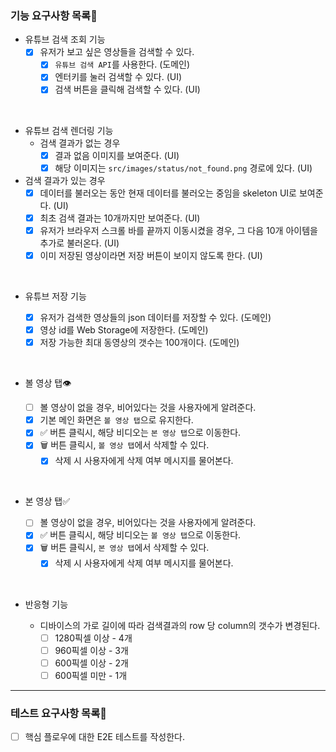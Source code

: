 ### 기능 요구사항 목록🎯

- 유튜브 검색 조회 기능
  - [x] 유저가 보고 싶은 영상들을 검색할 수 있다.
    - [x] `유튜브 검색 API`를 사용한다. (도메인)
    - [x] 엔터키를 눌러 검색할 수 있다. (UI)
    - [x] 검색 버튼을 클릭해 검색할 수 있다. (UI)

<br>
  
- 유튜브 검색 렌더링 기능  
  - 검색 결과가 없는 경우
    - [x] 결과 없음 이미지를 보여준다. (UI)
    - [x] 해당 이미지는 `src/images/status/not_found.png` 경로에 있다. (UI)

- 검색 결과가 있는 경우
  - [x] 데이터를 불러오는 동안 현재 데이터를 불러오는 중임을 skeleton UI로 보여준다. (UI)
  - [x] 최초 검색 결과는 10개까지만 보여준다. (UI)
  - [x] 유저가 브라우저 스크롤 바를 끝까지 이동시켰을 경우, 그 다음 10개 아이템을 추가로 불러온다. (UI)
  - [x] 이미 저장된 영상이라면 저장 버튼이 보이지 않도록 한다. (UI)

<br>

- 유튜브 저장 기능

  - [x] 유저가 검색한 영상들의 json 데이터를 저장할 수 있다. (도메인)
  - [x] 영상 id를 Web Storage에 저장한다. (도메인)
  - [x] 저장 가능한 최대 동영상의 갯수는 100개이다. (도메인)

<br>

- 볼 영상 탭👁

  - [ ] 볼 영상이 없을 경우, 비어있다는 것을 사용자에게 알려준다.
  - [x] 기본 메인 화면은 `볼 영상 탭`으로 유지한다.
  - [x] ✅ 버튼 클릭시, 해당 비디오는 `본 영상 탭`으로 이동한다.
  - [x] 🗑 버튼 클릭시, `볼 영상 탭`에서 삭제할 수 있다.
    - [x] 삭제 시 사용자에게 삭제 여부 메시지를 물어본다.

<br>

- 본 영상 탭✅

  - [ ] 볼 영상이 없을 경우, 비어있다는 것을 사용자에게 알려준다.
  - [x] ✅ 버튼 클릭시, 해당 비디오는 `볼 영상 탭`으로 이동한다.
  - [x] 🗑 버튼 클릭시, `본 영상 탭`에서 삭제할 수 있다.
    - [x] 삭제 시 사용자에게 삭제 여부 메시지를 물어본다.

<br>

- 반응형 기능

  - 디바이스의 가로 길이에 따라 검색결과의 row 당 column의 갯수가 변경된다.
    - [ ] 1280픽셀 이상 - 4개
    - [ ] 960픽셀 이상 - 3개
    - [ ] 600픽셀 이상 - 2개
    - [ ] 600픽셀 미만 - 1개

---

### 테스트 요구사항 목록🎯

- [ ] 핵심 플로우에 대한 E2E 테스트를 작성한다.
